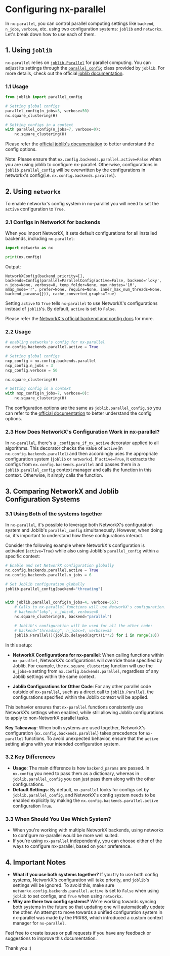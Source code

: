 # Configuring nx-parallel

In `nx-parallel`, you can control parallel computing settings like `backend`, `n_jobs`, `verbose`, etc. using two configuration systems: `joblib` and `networkx`. Let's break down how to use each of them.

## 1. Using `joblib`

`nx-parallel` relies on [`joblib.Parallel`](https://joblib.readthedocs.io/en/latest/generated/joblib.Parallel.html) for parallel computing. You can adjust its settings through the [`parallel_config`](https://joblib.readthedocs.io/en/latest/generated/joblib.parallel_config.html) class provided by `joblib`. For more details, check out the official [joblib documentation](https://joblib.readthedocs.io/en/latest/parallel.html).

### 1.1 Usage

```python
from joblib import parallel_config

# Setting global configs
parallel_config(n_jobs=3, verbose=50)
nx.square_clustering(H)

# Setting configs in a context
with parallel_config(n_jobs=7, verbose=0):
    nx.square_clustering(H)
```

Please refer the [official joblib's documentation](https://joblib.readthedocs.io/en/latest/generated/joblib.parallel_config.html) to better understand the config options.

Note: Please ensure that `nx.config.backends.parallel.active=False` when you are using joblib to configure nx-parallel. Otherwise, configurations in `joblib.parallel_config` will be overwritten by the configurations in networkx's config(i.e. `nx.config.backends.parallel`).

## 2. Using `networkx`

To enable networkx's config system in nx-parallel you will need to set the `active` configuration to `True`.

### 2.1 Configs in NetworkX for backends

When you import NetworkX, it sets default configurations for all installed backends, including `nx-parallel`:

```python
import networkx as nx

print(nx.config)
```

Output:

```
NetworkXConfig(backend_priority=[], backends=Config(parallel=ParallelConfig(active=False, backend='loky', n_jobs=None, verbose=0, temp_folder=None, max_nbytes='1M', mmap_mode='r', prefer=None, require=None, inner_max_num_threads=None, backend_params={})), cache_converted_graphs=True)
```

Setting `active` to `True` tells `nx-parallel` to use NetworkX's configurations instead of `joblib`'s. By default, `active` is set to `False`.

Please refer the [NetworkX's official backend and config docs](https://networkx.org/documentation/latest/reference/backends.html) for more.

### 2.2 Usage

```python
# enabling networkx's config for nx-parallel
nx.config.backends.parallel.active = True

# Setting global configs
nxp_config = nx.config.backends.parallel
nxp_config.n_jobs = 3
nxp_config.verbose = 50

nx.square_clustering(H)

# Setting config in a context
with nxp_config(n_jobs=7, verbose=0):
    nx.square_clustering(H)
```

The configuration options are the same as `joblib.parallel_config`, so you can refer to the [official documentation](https://joblib.readthedocs.io/en/latest/generated/joblib.parallel_config.html) to better understand the config options.

### 2.3 How Does NetworkX's Configuration Work in nx-parallel?

In `nx-parallel`, there's a `_configure_if_nx_active` decorator applied to all algorithms. This decorator checks the value of `active`(in `nx.config.backends.parallel`) and then accordingly uses the appropriate configuration system (`joblib` or `networkx`). If `active=True`, it extracts the configs from `nx.config.backends.parallel` and passes them in a `joblib.parallel_config` context manager and calls the function in this context. Otherwise, it simply calls the function.

## 3. Comparing NetworkX and Joblib Configuration Systems

### 3.1 Using Both of the systems together

In `nx-parallel`, it's possible to leverage both NetworkX's configuration system and Joblib's `parallel_config` simultaneously. However, when doing so, it's important to understand how these configurations interact.

Consider the following example where NetworkX's configuration is activated (`active=True`) while also using Joblib's `parallel_config` within a specific context:

```py
# Enable and set NetworkX configuration globally
nx.config.backends.parallel.active = True
nx.config.backends.parallel.n_jobs = 6

# Set Joblib configuration globally
joblib.parallel_config(backend="threading")


with joblib.parallel_config(n_jobs=4, verbose=55):
    # Calls to nx-parallel functions will use NetworkX's configuration:
    # backend="loky", n_jobs=6, verbose=0
    nx.square_clustering(G, backend="parallel")

    # Joblib's configuration will be used for all the other code:
    # backend="threading", n_jobs=4, verbose=55
    joblib.Parallel()(joblib.delayed(sqrt)(i**2) for i in range(10))
```

In this setup:

- **NetworkX Configurations for nx-parallel**: When calling functions within `nx-parallel`, NetworkX’s configurations will override those specified by Joblib. For example, the `nx.square_clustering` function will use the `n_jobs=6` setting from `nx.config.backends.parallel`, regardless of any Joblib settings within the same context.

- **Joblib Configurations for Other Code**: For any other parallel code outside of `nx-parallel`, such as a direct call to `joblib.Parallel`, the configurations specified within the Joblib context will be applied.

This behavior ensures that `nx-parallel` functions consistently use NetworkX’s settings when enabled, while still allowing Joblib configurations to apply to non-NetworkX parallel tasks.

**Key Takeaway**: When both systems are used together, NetworkX's configuration (`nx.config.backends.parallel`) takes precedence for `nx-parallel` functions. To avoid unexpected behavior, ensure that the `active` setting aligns with your intended configuration system.

### 3.2 Key Differences

- **Usage**: The main difference is how `backend_params` are passed. In `nx.config` you need to pass them as a dictionary, whereas in `joblib.parallel_config` you can just pass them along with the other configurations.
- **Default Settings**: By default, `nx-parallel` looks for configs set by `joblib.parallel_config`, and NetworkX's config system needs to be enabled explicitly by making the `nx.config.backends.parallel.active` configuration `True`.

### 3.3 When Should You Use Which System?

- When you're working with multiple NetworkX backends, using networkx to configure nx-parallel would be more well suited.
- If you're using `nx-parallel` independently, you can choose either of the ways to configure nx-parallel, based on your preference.

## 4. Important Notes

- **What if you use both systems together?** If you try to use both config systems, NetworkX's configuration will take priority, and `joblib`'s settings will be ignored. To avoid this, make sure `networkx.config.backends.parallel.active` is set to `False` when using `joblib` to set configs, and `True` when using `networkx`.
- **Why are there two config systems?** We're working towards syncing both systems in the future so that updating one will automatically update the other. An attempt to move towards a unified configuration system in nx-parallel was made by the PR#68, which introduced a custom context manager for `nx-parallel`.

Feel free to create issues or pull requests if you have any feedback or suggestions to improve this documentation.

Thank you :)
